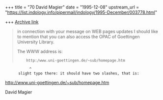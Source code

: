 +++
title = "70 David Magier"
date = "1995-12-08"
upstream_url = "https://list.indology.info/pipermail/indology/1995-December/003778.html"

+++
[Archive link](https://list.indology.info/pipermail/indology/1995-December/003778.html)

> in connection with your message on WEB pages updates I should like to 
> mention that you can also access the OPAC of Goettingen University 
> Library.
> 
> The WWW address is:
> 
>         http:/www.uni-goettingen.de/~sub/homepage.htm
               ^
          slight typo there: it should have two slashes, that is:

http://www.uni-goettingen.de/~sub/homepage.htm

David Magier





